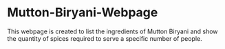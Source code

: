 # Mutton-Biryani-Webpage
This webpage is created to list the ingredients of Mutton Biryani and show the quantity of spices required to serve a specific number of people.
